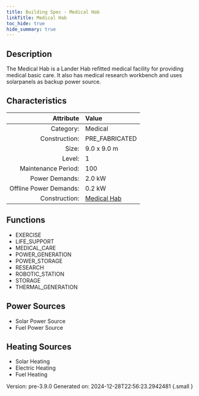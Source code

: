 ```yaml
---
title: Building Spec - Medical Hab
linkTitle: Medical Hab
toc_hide: true
hide_summary: true
---
```


## Description
The Medical Hab is a Lander Hab refitted medical facility for providing medical basic care. It also has medical research workbench and uses solarpanels as backup power source.

## Characteristics

| Attribute      | Value |
|--------:|:------|
|Category:|Medical|
|Construction:|PRE_FABRICATED|
|Size:|9.0 x 9.0 m|
|Level:|1|
|Maintenance Period:|100|
|Power Demands:|2.0 kW|
|Offline Power Demands:|0.2 kW|
|Construction:|[Medical Hab](/docs/definitions/construction/medical-hab)|

## Functions
      
- EXERCISE
- LIFE_SUPPORT
- MEDICAL_CARE
- POWER_GENERATION
- POWER_STORAGE
- RESEARCH
- ROBOTIC_STATION
- STORAGE
- THERMAL_GENERATION


## Power Sources
      
- Solar Power Source
- Fuel Power Source

## Heating Sources

- Solar Heating
- Electric Heating
- Fuel Heating

Version: pre-3.9.0 Generated on: 2024-12-28T22:56:23.2942481
{.small }